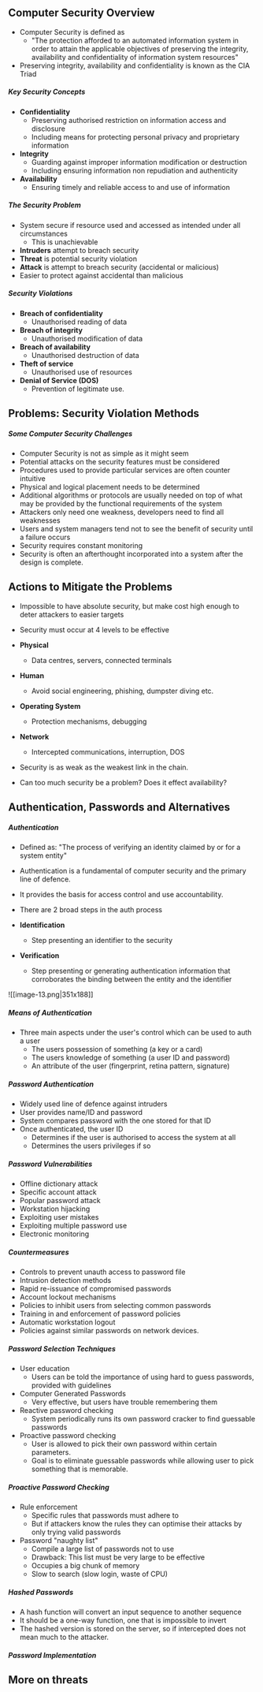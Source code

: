 ## Computer Security Overview

- Computer Security is defined as
	- "The protection afforded to an automated information system in order to attain the applicable objectives of preserving the integrity, availability and confidentiality of information system resources"
- Preserving integrity, availability and confidentiality is known as the CIA Triad

##### **Key Security Concepts**

- **Confidentiality**
	- Preserving authorised restriction on information access and disclosure
	- Including means for protecting personal privacy and proprietary information
- **Integrity**
	- Guarding against improper information modification or destruction
	- Including ensuring information non repudiation and authenticity
- **Availability**
	- Ensuring timely and reliable access to and use of information

##### The Security Problem

- System secure if resource used and accessed as intended under all circumstances
	- This is unachievable
- **Intruders** attempt to breach security
- **Threat** is potential security violation
- **Attack** is attempt to breach security (accidental or malicious)
- Easier to protect against accidental than malicious

##### Security Violations

- **Breach of confidentiality**
	- Unauthorised reading of data
- **Breach of integrity**
	- Unauthorised modification of data
- **Breach of availability**
	- Unauthorised destruction of data
- **Theft of service**
	- Unauthorised use of resources
- **Denial of Service (DOS)**
	- Prevention of legitimate use. 

## Problems: Security Violation Methods

##### Some Computer Security Challenges

- Computer Security is not as simple as it might seem
- Potential attacks on the security features must be considered
- Procedures used to provide particular services are often counter intuitive
- Physical and logical placement needs to be determined
- Additional algorithms or protocols are usually needed on top of what may be provided by the functional requirements of the system
- Attackers only need one weakness, developers need to find all weaknesses
- Users and system managers tend not to see the benefit of security until a failure occurs
- Security requires constant monitoring
- Security is often an afterthought incorporated into a system after the design is complete. 

## Actions to Mitigate the Problems

- Impossible to have absolute security, but make cost high enough to deter attackers to easier targets
- Security must occur at 4 levels to be effective

- **Physical**
	- Data centres, servers, connected terminals
- **Human**
	- Avoid social engineering, phishing, dumpster diving etc.
- **Operating System**
	- Protection mechanisms, debugging
- **Network**
	- Intercepted communications, interruption, DOS

- Security is as weak as the weakest link in the chain.
- Can too much security be a problem? Does it effect availability?


## Authentication, Passwords and Alternatives

##### Authentication

- Defined as: "The process of verifying an identity claimed by or for a system entity"
- Authentication is a fundamental of computer security and the primary line of defence. 
- It provides the basis for access control and use accountability. 
- There are 2 broad steps in the auth process

- **Identification**
	- Step presenting an identifier to the security
- **Verification**
	- Step presenting or generating authentication information that corroborates the binding between the entity and the identifier

![[image-13.png|351x188]]


##### Means of Authentication

- Three main aspects under the user's control which can be used to auth a user
	- The users possession of something (a key or a card)
	- The users knowledge of something (a user ID and password)
	- An attribute of the user (fingerprint, retina pattern, signature)

##### Password Authentication

- Widely used line of defence against intruders
- User provides name/ID and password
- System compares password with the one stored for that ID
- Once authenticated, the user ID
	- Determines if the user is authorised to access the system at all
	- Determines the users privileges if so

##### Password Vulnerabilities

- Offline dictionary attack
- Specific account attack
- Popular password attack
- Workstation hijacking
- Exploiting user mistakes
- Exploiting multiple password use
- Electronic monitoring


##### Countermeasures

- Controls to prevent unauth access to password file
- Intrusion detection methods
- Rapid re-issuance of compromised passwords
- Account lockout mechanisms
- Policies to inhibit users from selecting common passwords
- Training in and enforcement of password policies
- Automatic workstation logout
- Policies against similar passwords on network devices. 

##### Password Selection Techniques

- User education
	- Users can be told the importance of using hard to guess passwords, provided with guidelines
- Computer Generated Passwords
	- Very effective, but users have trouble remembering them
- Reactive password checking
	- System periodically runs its own password cracker to find guessable passwords
- Proactive password checking
	- User is allowed to pick their own password within certain parameters.
	- Goal is to eliminate guessable passwords while allowing user to pick something that is memorable. 

##### Proactive Password Checking

- Rule enforcement
	- Specific rules that passwords must adhere to
	- But if attackers know the rules they can optimise their attacks by only trying valid passwords
- Password "naughty list"
	- Compile a large list of passwords not to use
	- Drawback: This list must be very large to be effective
	- Occupies a big chunk of memory
	- Slow to search (slow login, waste of CPU)

##### Hashed Passwords

- A hash function will convert an input sequence to another sequence
- It should be a one-way function, one that is impossible to invert
- The hashed version is stored on the server, so if intercepted does not mean much to the attacker. 

##### Password Implementation



## More on threats
